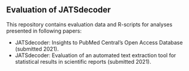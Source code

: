## Evaluation of JATSdecoder
This repository contains evaluation data and R-scripts for analyses presented in following papers:
- JATSdecoder: Insights to PubMed Central’s Open Access Database (submitted 2021).
- JATSdecoder: Evaluation of an automated text extraction tool for statistical results in scientific reports (submitted 2021).


